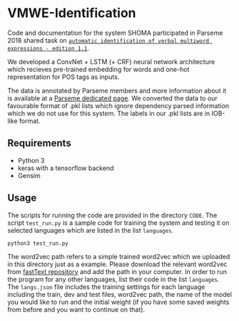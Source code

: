 # VMWE-Identification

Code and documentation for the system SHOMA participated in Parseme 2018 shared task on [`automatic identification of verbal multiword expressions - edition 1.1`](http://multiword.sourceforge.net/PHITE.php?sitesig=CONF&page=CONF_04_LAW-MWE-CxG_2018___lb__COLING__rb__&subpage=CONF_40_Shared_Task).

We developed a ConvNet + LSTM (+ CRF) neural network architecture which recieves pre-trained embedding for words and one-hot representation for POS tags as inputs.

The data is annotated by Parseme members and more information about it is available at a [Parseme dedicated page](http://parsemefr.lif.univ-mrs.fr/parseme-st-guidelines/1.1/). We converted the data to our favourable format of .pkl lists which ignore dependency parsed information which we do not use for this system. The labels in our .pkl lists are in IOB-like format.

## Requirements

* Python 3
* keras with a tensorflow backend
* Gensim


## Usage
The scripts for running the code are provided in the directory `CODE`. The script `test_run.py` is a sample code for training the system and testing it on selected languages which are listed in the list `languages`. 

`python3 test_run.py`

The word2vec path refers to a simple trained word2vec which we uploaded in this directory just as a example. Please download the relevant word2vec from [fastText repository](https://github.com/facebookresearch/fastText/blob/master/pretrained-vectors.md) and add the path in your computer. 
In order to run the program for any other languages, list their code in the list `languages`. The `langs.json` file includes the training settings for each language including the train, dev and test files, word2vec path, the name of the model you would like to run and the initial weight (if you have some saved weights from before and you want to continue on that).
